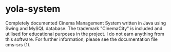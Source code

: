 # yola-system

Completely documented Cinema Management System written in Java using Swing and MySQL database. The trademark "CinemaCity" is included and utilised for educational purposes in the project. I do not earn anything from this software. For further information, please see the documentation file cms-srs (1).
